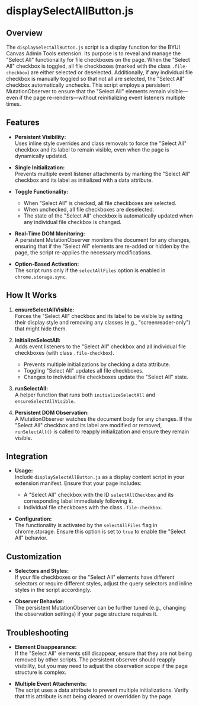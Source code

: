 # displaySelectAllButton.js

## Overview

The `displaySelectAllButton.js` script is a display function for the BYUI Canvas Admin Tools extension. Its purpose is to reveal and manage the "Select All" functionality for file checkboxes on the page. When the "Select All" checkbox is toggled, all file checkboxes (marked with the class `.file-checkbox`) are either selected or deselected. Additionally, if any individual file checkbox is manually toggled so that not all are selected, the "Select All" checkbox automatically unchecks. This script employs a persistent MutationObserver to ensure that the "Select All" elements remain visible—even if the page re-renders—without reinitializing event listeners multiple times.

## Features

- **Persistent Visibility:**  
  Uses inline style overrides and class removals to force the "Select All" checkbox and its label to remain visible, even when the page is dynamically updated.

- **Single Initialization:**  
  Prevents multiple event listener attachments by marking the "Select All" checkbox and its label as initialized with a data attribute.

- **Toggle Functionality:**  
  - When "Select All" is checked, all file checkboxes are selected.
  - When unchecked, all file checkboxes are deselected.
  - The state of the "Select All" checkbox is automatically updated when any individual file checkbox is changed.

- **Real-Time DOM Monitoring:**  
  A persistent MutationObserver monitors the document for any changes, ensuring that if the "Select All" elements are re-added or hidden by the page, the script re-applies the necessary modifications.

- **Option-Based Activation:**  
  The script runs only if the `selectAllFiles` option is enabled in `chrome.storage.sync`.

## How It Works

1. **ensureSelectAllVisible:**  
   Forces the "Select All" checkbox and its label to be visible by setting their display style and removing any classes (e.g., "screenreader-only") that might hide them.

2. **initializeSelectAll:**  
   Adds event listeners to the "Select All" checkbox and all individual file checkboxes (with class `.file-checkbox`).  
   - Prevents multiple initializations by checking a data attribute.
   - Toggling "Select All" updates all file checkboxes.
   - Changes to individual file checkboxes update the "Select All" state.

3. **runSelectAll:**  
   A helper function that runs both `initializeSelectAll` and `ensureSelectAllVisible`.

4. **Persistent DOM Observation:**  
   A MutationObserver watches the document body for any changes. If the "Select All" checkbox and its label are modified or removed, `runSelectAll()` is called to reapply initialization and ensure they remain visible.


## Integration

- **Usage:**  
  Include `displaySelectAllButton.js` as a display content script in your extension manifest. Ensure that your page includes:
  - A "Select All" checkbox with the ID `selectAllCheckbox` and its corresponding label immediately following it.
  - Individual file checkboxes with the class `.file-checkbox`.

- **Configuration:**  
  The functionality is activated by the `selectAllFiles` flag in chrome.storage. Ensure this option is set to `true` to enable the "Select All" behavior.

## Customization

- **Selectors and Styles:**  
  If your file checkboxes or the "Select All" elements have different selectors or require different styles, adjust the query selectors and inline styles in the script accordingly.
  
- **Observer Behavior:**  
  The persistent MutationObserver can be further tuned (e.g., changing the observation settings) if your page structure requires it.

## Troubleshooting

- **Element Disappearance:**  
  If the "Select All" elements still disappear, ensure that they are not being removed by other scripts. The persistent observer should reapply visibility, but you may need to adjust the observation scope if the page structure is complex.
  
- **Multiple Event Attachments:**  
  The script uses a data attribute to prevent multiple initializations. Verify that this attribute is not being cleared or overridden by the page.
  
